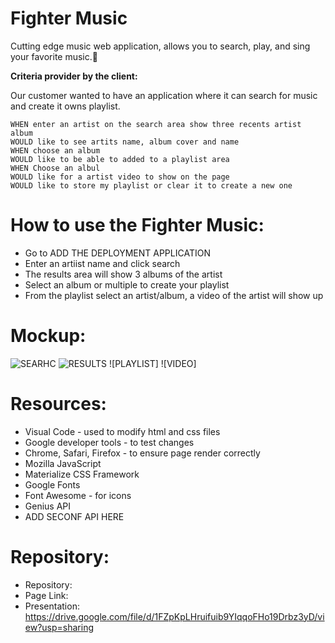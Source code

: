 # Fighter Music
Cutting edge music web application, allows you to search, play, and sing your favorite music.


**Criteria provider by the client:**

Our customer wanted to have an application where it can search for music and create it owns playlist.

```
WHEN enter an artist on the search area show three recents artist album
WOULD like to see artits name, album cover and name
WHEN choose an album
WOULD like to be able to added to a playlist area
WHEN Choose an albul
WOULD like for a artist video to show on the page
WOULD like to store my playlist or clear it to create a new one
```

# How to use the Fighter Music:
* Go to ADD THE DEPLOYMENT APPLICATION
* Enter an artiist name and click search
* The results area will show 3 albums of the artist
* Select an album or multiple to create your playlist
* From the playlist select an artist/album, a video of the artist will show up

# Mockup:
![SEARHC](./images/Weather_Screenshot2.png)
![RESULTS](./images/Weather_Screenshot1.png)
![PLAYLIST]
![VIDEO]



# Resources:

* Visual Code - used to modify html and css files
* Google developer tools - to test changes
* Chrome, Safari, Firefox - to ensure page render correctly
* Mozilla JavaScript
* Materialize CSS Framework
* Google Fonts
* Font Awesome - for icons
* Genius API
* ADD SECONF API HERE

# Repository:

* Repository: 
* Page Link: 
* Presentation: https://drive.google.com/file/d/1FZpKpLHruifuib9YIqqoFHo19Drbz3yD/view?usp=sharing

